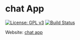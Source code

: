 # chat App
[![License: GPL v3](https://img.shields.io/badge/License-GPLv3-blue.svg)](https://www.gnu.org/licenses/gpl-3.0)  [![Build Status](https://travis-ci.com/essankov/chatApp.svg?branch=master)](https://travis-ci.com/essankov/chatApp)

Website: [chat app](https://essachatapp.herokuapp.com/)
